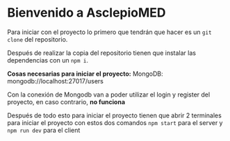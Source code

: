 # Bienvenido a AsclepioMED

Para iniciar con el proyecto lo primero que tendrán que hacer es un `git clone` del repositorio.

Después de realizar la copia del repositorio tienen que instalar las dependencias con un `npm i`.

**Cosas necesarias para iniciar el proyecto:**
MongoDB: mongodb://localhost:27017/users

Con la conexión de Mongodb van a poder utilizar el login y register del proyecto, en caso contrario, **no funciona**

Después de todo esto para iniciar el proyecto tienen que abrir 2 terminales para iniciar el proyecto con estos dos comandos `npm start` para el server y `npm run dev` para el client
